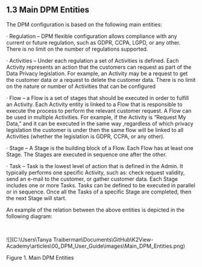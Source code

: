 ## 1.3  Main DPM Entities

The DPM configuration is based on the following main entities: 

·     Regulation – DPM flexible configuration allows compliance with any current or future regulation, such as GDPR, CCPA, LGPD, or any other. There is no limit on the number of regulations supported. 

·     Activities – Under each regulation a set of Activities is defined. Each Activity represents an action that the customers can request as part of the Data Privacy legislation. For example, an Activity may be a request to get the customer data or a request to delete the customer data. There is no limit on the nature or number of Activities that can be configured 

·     Flow – a Flow is a set of stages that should be executed in order to fulfill an Activity. Each Activity entity is linked to a Flow that is responsible to execute the process to perform the relevant customer request. A Flow can be used in multiple Activities. For example, if the Activity is “Request My Data,” and it can be executed in the same way ,regardless of which privacy legislation the customer is under then the same flow will be linked to all Activities (whether the legislation is GDPR, CCPA, or any other).

·     Stage – A Stage is the building block of a Flow. Each Flow has at least one Stage. The Stages are executed in sequence one after the other.

·     Task – Task is the lowest level of action that is defined in the Admin. It typically performs one specific Activity, such as: check request validity, send an e-mail to the customer, or gather customer data. Each Stage includes one or more Tasks. Tasks can be defined to be executed in parallel or in sequence. Once all the Tasks of a specific Stage are completed, then the next Stage will start.

An example of the relation between the above entities is depicted in the following diagram: 

​                           

![](C:\Users\Tanya Traiberman\Documents\GitHub\K2View-Academy\articles\00_DPM_User_Guide\images\Main_DPM_Entities.png)

Figure 1. Main DPM Entities
